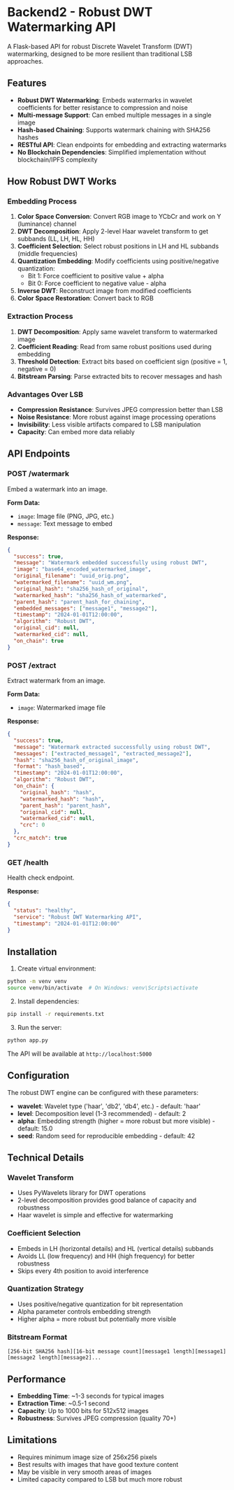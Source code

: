 # Backend2 - Robust DWT Watermarking API

A Flask-based API for robust Discrete Wavelet Transform (DWT) watermarking, designed to be more resilient than traditional LSB approaches.

## Features

- **Robust DWT Watermarking**: Embeds watermarks in wavelet coefficients for better resistance to compression and noise
- **Multi-message Support**: Can embed multiple messages in a single image
- **Hash-based Chaining**: Supports watermark chaining with SHA256 hashes
- **RESTful API**: Clean endpoints for embedding and extracting watermarks
- **No Blockchain Dependencies**: Simplified implementation without blockchain/IPFS complexity

## How Robust DWT Works

### Embedding Process
1. **Color Space Conversion**: Convert RGB image to YCbCr and work on Y (luminance) channel
2. **DWT Decomposition**: Apply 2-level Haar wavelet transform to get subbands (LL, LH, HL, HH)
3. **Coefficient Selection**: Select robust positions in LH and HL subbands (middle frequencies)
4. **Quantization Embedding**: Modify coefficients using positive/negative quantization:
   - Bit 1: Force coefficient to positive value + alpha
   - Bit 0: Force coefficient to negative value - alpha
5. **Inverse DWT**: Reconstruct image from modified coefficients
6. **Color Space Restoration**: Convert back to RGB

### Extraction Process
1. **DWT Decomposition**: Apply same wavelet transform to watermarked image
2. **Coefficient Reading**: Read from same robust positions used during embedding
3. **Threshold Detection**: Extract bits based on coefficient sign (positive = 1, negative = 0)
4. **Bitstream Parsing**: Parse extracted bits to recover messages and hash

### Advantages Over LSB
- **Compression Resistance**: Survives JPEG compression better than LSB
- **Noise Resistance**: More robust against image processing operations
- **Invisibility**: Less visible artifacts compared to LSB manipulation
- **Capacity**: Can embed more data reliably

## API Endpoints

### POST /watermark
Embed a watermark into an image.

**Form Data:**
- `image`: Image file (PNG, JPG, etc.)
- `message`: Text message to embed

**Response:**
```json
{
  "success": true,
  "message": "Watermark embedded successfully using robust DWT",
  "image": "base64_encoded_watermarked_image",
  "original_filename": "uuid_orig.png",
  "watermarked_filename": "uuid_wm.png",
  "original_hash": "sha256_hash_of_original",
  "watermarked_hash": "sha256_hash_of_watermarked",
  "parent_hash": "parent_hash_for_chaining",
  "embedded_messages": ["message1", "message2"],
  "timestamp": "2024-01-01T12:00:00",
  "algorithm": "Robust DWT",
  "original_cid": null,
  "watermarked_cid": null,
  "on_chain": true
}
```

### POST /extract
Extract watermark from an image.

**Form Data:**
- `image`: Watermarked image file

**Response:**
```json
{
  "success": true,
  "message": "Watermark extracted successfully using robust DWT",
  "messages": ["extracted_message1", "extracted_message2"],
  "hash": "sha256_hash_of_original_image",
  "format": "hash_based",
  "timestamp": "2024-01-01T12:00:00",
  "algorithm": "Robust DWT",
  "on_chain": {
    "original_hash": "hash",
    "watermarked_hash": "hash",
    "parent_hash": "parent_hash",
    "original_cid": null,
    "watermarked_cid": null,
    "crc": 0
  },
  "crc_match": true
}
```

### GET /health
Health check endpoint.

**Response:**
```json
{
  "status": "healthy",
  "service": "Robust DWT Watermarking API",
  "timestamp": "2024-01-01T12:00:00"
}
```

## Installation

1. Create virtual environment:
```bash
python -m venv venv
source venv/bin/activate  # On Windows: venv\Scripts\activate
```

2. Install dependencies:
```bash
pip install -r requirements.txt
```

3. Run the server:
```bash
python app.py
```

The API will be available at `http://localhost:5000`

## Configuration

The robust DWT engine can be configured with these parameters:

- **wavelet**: Wavelet type ('haar', 'db2', 'db4', etc.) - default: 'haar'
- **level**: Decomposition level (1-3 recommended) - default: 2
- **alpha**: Embedding strength (higher = more robust but more visible) - default: 15.0
- **seed**: Random seed for reproducible embedding - default: 42

## Technical Details

### Wavelet Transform
- Uses PyWavelets library for DWT operations
- 2-level decomposition provides good balance of capacity and robustness
- Haar wavelet is simple and effective for watermarking

### Coefficient Selection
- Embeds in LH (horizontal details) and HL (vertical details) subbands
- Avoids LL (low frequency) and HH (high frequency) for better robustness
- Skips every 4th position to avoid interference

### Quantization Strategy
- Uses positive/negative quantization for bit representation
- Alpha parameter controls embedding strength
- Higher alpha = more robust but potentially more visible

### Bitstream Format
```
[256-bit SHA256 hash][16-bit message count][message1 length][message1][message2 length][message2]...
```

## Performance

- **Embedding Time**: ~1-3 seconds for typical images
- **Extraction Time**: ~0.5-1 second
- **Capacity**: Up to 1000 bits for 512x512 images
- **Robustness**: Survives JPEG compression (quality 70+)

## Limitations

- Requires minimum image size of 256x256 pixels
- Best results with images that have good texture content
- May be visible in very smooth areas of images
- Limited capacity compared to LSB but much more robust 
